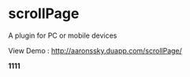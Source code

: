 scrollPage
==========

A plugin for PC or mobile devices

View Demo : http://aaronssky.duapp.com/scrollPage/ 

<strong>1111</strong>
